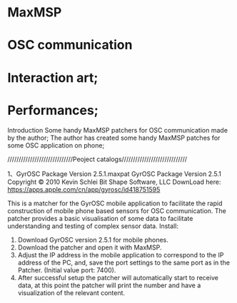 # MaxMSP
# OSC communication
# Interaction art; 
# Performances;

Introduction
Some handy MaxMSP patchers for OSC communication made by the author; 
The author has created some handy MaxMSP patches for some OSC application on phone; 


/////////////////////////////Peoject catalogs/////////////////////////////
      

1、GyrOSC Package Version 2.5.1.maxpat 
GyrOSC Package Version 2.5.1 Copyright © 2010 Kevin Schlei Bit Shape Software, LLC
DownLoad here: https://apps.apple.com/cn/app/gyrosc/id418751595

This is a matcher for the GyrOSC mobile application to facilitate the rapid construction of mobile phone based sensors for OSC communication. The   patcher provides a basic visualisation of some data to facilitate understanding and testing of complex sensor data.
Install:
1. Download GyrOSC version 2.5.1 for mobile phones.
2. Download the patcher and open it with MaxMSP.
3. Adjust the IP address in the mobile application to correspond to the IP address of the PC, and, save the port settings to the same port as in the Patcher. (Initial value port: 7400).
4. After successful setup the patcher will automatically start to receive data, at this point the patcher will print the number and have a visualization of the relevant content.
